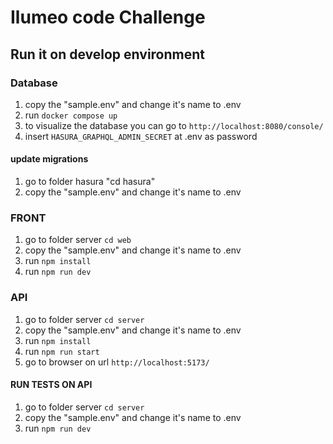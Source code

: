 # Ilumeo code Challenge

## Run it on develop environment

### Database

1. copy the "sample.env" and change it's name to .env
2. run `docker compose up`
3. to visualize the database you can go to `http://localhost:8080/console/`
4. insert `HASURA_GRAPHQL_ADMIN_SECRET` at .env as password 

#### update migrations

1. go to folder hasura "cd hasura"
2. copy the "sample.env" and change it's name to .env

### FRONT

1. go to folder server `cd web`
2. copy the "sample.env" and change it's name to .env
3. run `npm install`
4. run `npm run dev`

### API

1. go to folder server `cd server`
2. copy the "sample.env" and change it's name to .env
3. run `npm install`
4. run `npm run start`
5. go to browser on url `http://localhost:5173/`

#### RUN TESTS ON API
1. go to folder server `cd server`
2. copy the "sample.env" and change it's name to .env
3. run `npm run dev`


